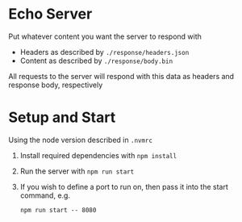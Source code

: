 # Echo Server

Put whatever content you want the server to respond with

* Headers as described by `./response/headers.json`
* Content as described by `./response/body.bin`

All requests to the server will respond with this data as headers and response body, respectively

# Setup and Start

Using the node version described in `.nvmrc`

1. Install required dependencies with `npm install`
2. Run the server with `npm run start`
3. If you wish to define a port to run on, then pass it into the start command, e.g.

    ```
    npm run start -- 8080
    ```
